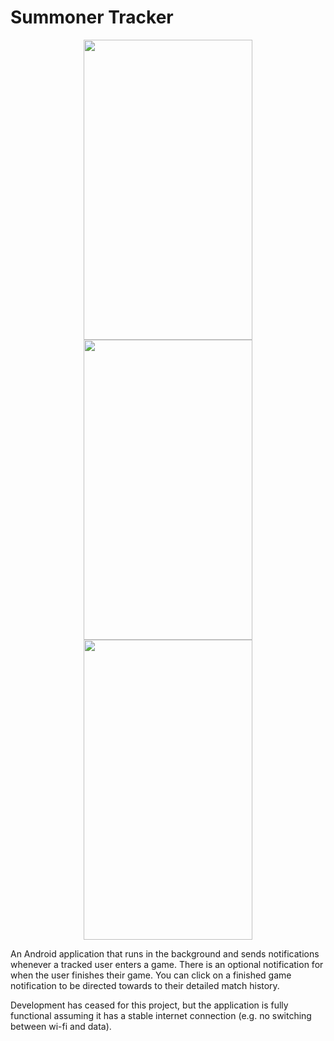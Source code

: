 # Summoner Tracker
<p align="center">
<a href="http://i.imgur.com/A3ZSta8.png"><img src="http://i.imgur.com/A3ZSta8.png"  height="480" width="270" ></a>
<a href="http://i.imgur.com/9xJWovK.png"><img src="http://i.imgur.com/9xJWovK.png"  height="480" width="270" ></a>
<a href="http://i.imgur.com/LdC6PxR.jpg"><img src="http://i.imgur.com/LdC6PxR.jpg"  height="480" width="270" ></a>
</p>


An Android application that runs in the background and sends notifications whenever a tracked user enters a game. There is an optional notification for when the user finishes their game. 
You can click on a finished game notification to be directed towards to their detailed match history. 

Development has ceased for this project, but the application is fully functional assuming it has a stable internet connection (e.g. no switching between wi-fi and data). 

